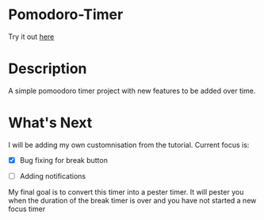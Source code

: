 # Pomodoro-Timer
Try it out [here](https://github.com/minnowfish/Pomodoro-Timer/deployments/github-pages)

# Description
A simple pomoodoro timer project with new features to be added over time.

# What's Next
I will be adding my own customnisation from the tutorial. 
Current focus is:
- [x] Bug fixing for break button
- [ ] Adding notifications


My final goal is to convert this timer into a pester timer. It will pester you when the duration of the break timer is over and you have not started a new focus timer 
